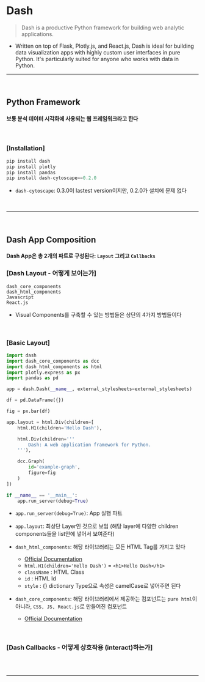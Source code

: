 # Dash
> Dash is a productive Python framework for building web analytic applications.
* Written on top of Flask, Plotly.js, and React.js, Dash is ideal for building data visualization apps with highly custom user interfaces in pure Python. It's particularly suited for anyone who works with data in Python.

<hr>
<br>

## Python Framework  

#### 보통 분석 데이터 시각화에 사용되는 웹 프레임워크라고 한다

<br>

### [Installation]
```python
pip install dash
pip install plotly
pip install pandas
pip install dash-cytoscape==0.2.0
```
* ```dash-cytoscape```: 0.3.0이 lastest version이지만, 0.2.0가 설치에 문제 없다

<br>
<hr>
<br>

## Dash App Composition

#### Dash App은 총 2개의 파트로 구성된다: ```Layout``` 그리고 ```Callbacks```

### [Dash Layout - 어떻게 보이는가]
```pythoh
dash_core_components
dash_html_components
Javascript
React.js
```
* Visual Components를 구축할 수 있는 방법들은 상단의 4가지 방법들이다

<br>

### [Basic Layout]
```python
import dash
import dash_core_components as dcc
import dash_html_components as html
import plotly.express as px
import pandas as pd

app = dash.Dash(__name__, external_stylesheets=external_stylesheets)

df = pd.DataFrame({})

fig = px.bar(df)

app.layout = html.Div(children=[
    html.H1(children='Hello Dash'),

    html.Div(children='''
        Dash: A web application framework for Python.
    '''),

    dcc.Graph(
        id='example-graph',
        figure=fig
    )
])

if __name__ == '__main__':
    app.run_server(debug=True)
```
* ```app.run_server(debug=True)```: App 실행 파트


* ```app.layout```: 최상단 Layer인 것으로 보임 (해당 layer에 다양한 children components들을 list안에 넣어서 보여준다)


* ```dash_html_components```: 해당 라이브러리는 모든 HTML Tag를 가지고 있다
  * [Official Documentation](https://dash.plotly.com/dash-html-components)
  * ```html.H1(children='Hello Dash')``` = ```<h1>Hello Dash</h1>```
  * ```className``` : HTML Class
  * ```id``` : HTML Id
  * ```style``` : {} dictionary Type으로 속성은 camelCase로 넣어주면 된다 


* ```dash_core_components```: 해당 라이브러리에서 제공하는 컴포넌트는 ```pure html```이 아니라, ```CSS, JS, React.js```로 만들어진 컴포넌트
  * [Official Documentation](https://dash.plotly.com/dash-core-components)
<br>

### [Dash Callbacks - 어떻게 상호작용 (interact)하는가]
```python

```


<br>
<hr>
<br>

